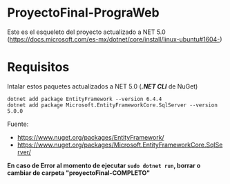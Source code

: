 # ProyectoFinal-PrograWeb

Este es el esqueleto del proyecto actualizado a NET 5.0 (https://docs.microsoft.com/es-mx/dotnet/core/install/linux-ubuntu#1604-)

# Requisitos
Intalar estos paquetes actualizados a NET 5.0 (**_.NET CLI_** de NuGet)
```
dotnet add package EntityFramework --version 6.4.4
dotnet add package Microsoft.EntityFrameworkCore.SqlServer --version 5.0.0
```
Fuente: 
- https://www.nuget.org/packages/EntityFramework/
- https://www.nuget.org/packages/Microsoft.EntityFrameworkCore.SqlServer/

**En caso de Error al momento de ejecutar ```sudo dotnet run```, borrar o cambiar de carpeta "proyectoFinal-COMPLETO"**
